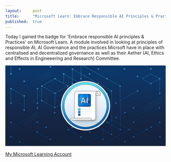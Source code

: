 ```yaml
---
layout:     post
title:      "Microsoft Learn: Embrace Responsible AI Principles & Practices"
published:  true
---
```


Today I gained the badge for 'Embrace responsible AI principles & Practices' on Microsoft Learn. A module involved in looking at principles of responsible AI, AI Governance and the practices Micrsoft have in place with centralised and decentralized governance as well as their Aether (AI, Ethics and Effects in Engineeering and Research) Committee. 


![ResponsibleAI](/assets/embrace-responsible-ai-principles-practices-social.png)

[My Microsoft Learning Account](https://learn.microsoft.com/en-gb/users/mairegrant-5888/) 
